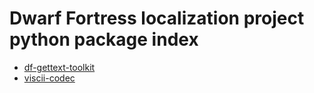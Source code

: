 # Dwarf Fortress localization project python package index

- [df-gettext-toolkit](df-gettext-toolkit/)
- [viscii-codec](viscii_codec/)
